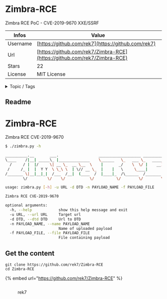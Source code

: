 # Zimbra-RCE

Zimbra RCE PoC - CVE-2019-9670 XXE/SSRF

| Infos    | Value                                                              |
| -------- | -------------------------------------------------------------------|
| Username | [https://github.com/rek7](https://github.com/rek7) |
| Url      | [https://github.com/rek7/Zimbra-RCE](https://github.com/rek7/Zimbra-RCE)                                               |
| Stars    | 22                                                          |
| License  | MIT License                                                        |

<details>

<summary>Topic / Tags</summary>

* exploit* python* rce* zimbra

</details>

## Readme

# Zimbra-RCE
Zimbra RCE CVE-2019-9670

```bash
$ ./zimbra.py -h

__________.__       ___.                  ___________________ ___________
\____    /|__| _____\_ |______________    \______   \_   ___ \_   _____/
  /     / |  |/     \| __ \_  __ \__  \    |       _/    \  \/ |    __)_
 /     /_ |  |  Y Y  \ \_\ \  | \// __ \_  |    |   \     \____|        \
/_______ \|__|__|_|  /___  /__|  (____  /  |____|_  /\______  /_______  /
        \/         \/    \/           \/          \/        \/        \/

usage: zimbra.py [-h] -u URL -d DTD -n PAYLOAD_NAME -f PAYLOAD_FILE

Zimbra RCE CVE-2019-9670

optional arguments:
  -h, --help            show this help message and exit
  -u URL, --url URL     Target url
  -d DTD, --dtd DTD     Url to DTD
  -n PAYLOAD_NAME, --name PAYLOAD_NAME
                        Name of uploaded payload
  -f PAYLOAD_FILE, --file PAYLOAD_FILE
                        File containing payload
```



## Get the content

```
git clone https://github.com/rek7/Zimbra-RCE
cd Zimbra-RCE
```

{% embed url="https://github.com/rek7/Zimbra-RCE" %}

<figure><img src="https://avatars.githubusercontent.com/u/25335191?v=4" alt=""><figcaption><p>rek7</p></figcaption></figure>
